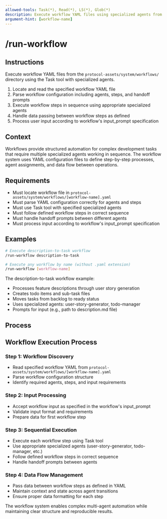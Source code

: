 ```yaml
---
allowed-tools: Task(*), Read(*), LS(*), Glob(*)
description: Execute workflow YAML files using specialized agents from protocol-assets directory
argument-hint: [workflow-name]
---
```


# /run-workflow

## Instructions

Execute workflow YAML files from the `protocol-assets/system/workflows/` directory using the Task tool with specialized agents.

1. Locate and read the specified workflow YAML file
2. Parse workflow configuration including agents, steps, and handoff prompts
3. Execute workflow steps in sequence using appropriate specialized agents
4. Handle data passing between workflow steps as defined
5. Process user input according to workflow's input_prompt specification

## Context

Workflows provide structured automation for complex development tasks that require multiple specialized agents working in sequence. The workflow system uses YAML configuration files to define step-by-step processes, agent assignments, and data flow between operations.

## Requirements

- Must locate workflow file in `protocol-assets/system/workflows/[workflow-name].yaml`
- Must parse YAML configuration correctly for agents and steps
- Must use Task tool with specified specialized agents
- Must follow defined workflow steps in correct sequence
- Must handle handoff prompts between different agents
- Must process input according to workflow's input_prompt specification

## Examples

```bash
# Execute description-to-task workflow
/run-workflow description-to-task

# Execute any workflow by name (without .yaml extension)
/run-workflow [workflow-name]
```

The description-to-task workflow example:

- Processes feature descriptions through user story generation
- Creates todo items and sub-task files
- Moves tasks from backlog to ready status
- Uses specialized agents: user-story-generator, todo-manager
- Prompts for input (e.g., path to description.md file)
  </examples>

## Process

## Workflow Execution Process

### Step 1: Workflow Discovery

- Read specified workflow YAML from `protocol-assets/system/workflows/[workflow-name].yaml`
- Parse workflow configuration structure
- Identify required agents, steps, and input requirements

### Step 2: Input Processing

- Accept workflow input as specified in the workflow's input_prompt
- Validate input format and requirements
- Prepare data for first workflow step

### Step 3: Sequential Execution

- Execute each workflow step using Task tool
- Use appropriate specialized agents (user-story-generator, todo-manager, etc.)
- Follow defined workflow steps in correct sequence
- Handle handoff prompts between agents

### Step 4: Data Flow Management

- Pass data between workflow steps as defined in YAML
- Maintain context and state across agent transitions
- Ensure proper data formatting for each step

The workflow system enables complex multi-agent automation while maintaining clear structure and reproducible results.
